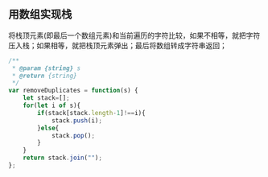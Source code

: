 ## 用数组实现栈

将栈顶元素(即最后一个数组元素)和当前遍历的字符比较，如果不相等，就把字符压入栈；如果相等，就把栈顶元素弹出；最后将数组转成字符串返回；

```javascript
/**
 * @param {string} s
 * @return {string}
 */
var removeDuplicates = function(s) {
    let stack=[];
    for(let i of s){
        if(stack[stack.length-1]!==i){
            stack.push(i);
        }else{
            stack.pop();
        }
    }
    return stack.join("");
};
```